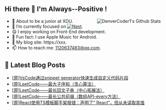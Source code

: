 ## Hi there 👋 I'm Always--Positive !
<div>
  <img alt="DenverCoder1's Github Stats" src="https://denvercoder1-github-readme-stats.vercel.app/api?username=qq1120637483&show_icons=true&count_private=true&theme=react&hide_border=true&hide_title=true&bg_color=1F222E&title_color=F85D7F&icon_color=F8D866" align= "right" />

- 🎒 About to be a junior at XDU. 
- 🔬 I’m currently focused on [![Next](https://img.shields.io/badge/-Next-brightgreen)](https://). 
- 😋 I enjoy working on Front-End development.
- 🎵 Fun fact: I use Apple Music for Android.
- 📝 My blog site: https://xxx.
- 📫 How to reach me:  1120637483@qq.com.
</div>  


## 📕 Latest Blog Posts

<!-- BLOG-POST-LIST:START -->
- [[原]VsCode通过snippet generator快速生成自定义代码片段](https://blog.csdn.net/sinat_41696687/article/details/120703355)
- [[原]LeetCode——最大子序和（贪心算法）](https://blog.csdn.net/sinat_41696687/article/details/120665638)
- [[原]LeetCode——最长回文子串（中心拓展法）](https://blog.csdn.net/sinat_41696687/article/details/120632522)
- [[原]LeetCode——最长公共前缀（数组API-every方法）](https://blog.csdn.net/sinat_41696687/article/details/120610942)
- [[原]React使用TS模板脚手架报错：声明了“ React”，但从未读取其值](https://blog.csdn.net/sinat_41696687/article/details/120594031)
<!-- BLOG-POST-LIST:END -->









